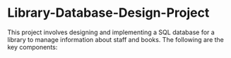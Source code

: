 # Library-Database-Design-Project
This project involves designing and implementing a SQL database for a library to manage information about staff and books. The following are the key components:
